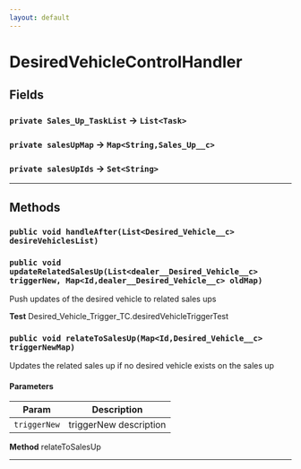 ```yaml
---
layout: default
---
```

# DesiredVehicleControlHandler
## Fields

### `private Sales_Up_TaskList` → `List<Task>`


### `private salesUpMap` → `Map<String,Sales_Up__c>`


### `private salesUpIds` → `Set<String>`


---
## Methods
### `public void handleAfter(List<Desired_Vehicle__c> desireVehiclesList)`
### `public void updateRelatedSalesUp(List<dealer__Desired_Vehicle__c> triggerNew, Map<Id,dealer__Desired_Vehicle__c> oldMap)`

Push updates of the desired vehicle to related sales ups


**Test** Desired_Vehicle_Trigger_TC.desiredVehicleTriggerTest

### `public void relateToSalesUp(Map<Id,Desired_Vehicle__c> triggerNewMap)`

Updates the related sales up if no desired vehicle exists on the sales up

#### Parameters

|Param|Description|
|---|---|
|`triggerNew`|triggerNew description|


**Method** relateToSalesUp

---
